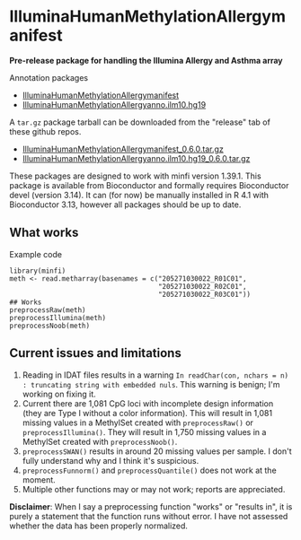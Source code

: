 # IlluminaHumanMethylationAllergymanifest

**Pre-release package for handling the Illumina Allergy and Asthma array**

Annotation packages
- [IlluminaHumanMethylationAllergymanifest](https://github.com/hansenlab/IlluminaHumanMethylationAllergymanifest)
- [IlluminaHumanMethylationAllergyanno.ilm10.hg19](https://github.com/hansenlab/IlluminaHumanMethylationAllergyanno.ilm10.hg19)

A `tar.gz` package tarball can be downloaded from the "release" tab of these github repos.
- [IlluminaHumanMethylationAllergymanifest_0.6.0.tar.gz](https://github.com/hansenlab/IlluminaHumanMethylationAllergymanifest/releases/download/0.6/IlluminaHumanMethylationAllergymanifest_0.6.0.tar.gz)
- [IlluminaHumanMethylationAllergyanno.ilm10.hg19_0.6.0.tar.gz](https://github.com/hansenlab/IlluminaHumanMethylationAllergyanno.ilm10.hg19/releases/download/0.6/IlluminaHumanMethylationAllergyanno.ilm10.hg19_0.6.0.tar.gz)

These packages are designed to work with minfi version 1.39.1. This package is available from Bioconductor and formally requires Bioconductor devel (version 3.14). It can (for now) be manually installed in R 4.1 with Bioconductor 3.13, however all packages should be up to date.

## What works

Example code

```{r}
library(minfi)
meth <- read.metharray(basenames = c("205271030022_R01C01",
                                     "205271030022_R02C01",
                                     "205271030022_R03C01"))
## Works
preprocessRaw(meth)
preprocessIllumina(meth)
preprocessNoob(meth)
```


## Current issues and limitations

1. Reading in IDAT files results in a warning `In readChar(con, nchars = n) : truncating string with embedded nuls`. This warning is benign; I'm working on fixing it.
2. Current there are 1,081 CpG loci with incomplete design information (they are Type I without a color information). This will result in 1,081 missing values in a MethylSet created with `preprocessRaw()` or `preprocessIllumina()`. They will result in 1,750 missing values in a MethylSet created with `preprocessNoob()`.
3. `preprocessSWAN()` results in around 20 missing values per sample. I don't fully understand why and I think it's suspicious.
4. `preprocessFunnorm()` and `preprocessQuantile()` does not work at the moment.
5. Multiple other functions may or may not work; reports are appreciated.

**Disclaimer**: When I say a preprocessing function "works" or "results in", it is purely a statement that the function runs without error. I have not assessed whether the data has been properly normalized.


